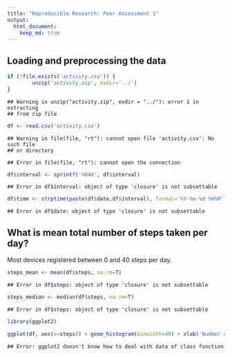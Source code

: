```yaml
---
title: "Reproducible Research: Peer Assessment 1"
output: 
  html_document:
    keep_md: true
---
```



## Loading and preprocessing the data


```r
if (!file.exists('activity.csv')) {
        unzip('activity.zip', exdir='../')
}
```

```
## Warning in unzip("activity.zip", exdir = "../"): error 1 in extracting
## from zip file
```

```r
df <- read.csv('activity.csv')
```

```
## Warning in file(file, "rt"): cannot open file 'activity.csv': No such file
## or directory
```

```
## Error in file(file, "rt"): cannot open the connection
```

```r
df$interval <- sprintf('%04d', df$interval)
```

```
## Error in df$interval: object of type 'closure' is not subsettable
```

```r
df$time <- strptime(paste(df$date,df$interval), format='%Y-%m-%d %H%M')
```

```
## Error in df$date: object of type 'closure' is not subsettable
```

## What is mean total number of steps taken per day?

Most devices registered between 0 and 40 steps per day.


```r
steps_mean <- mean(df$steps, na.rm=T)
```

```
## Error in df$steps: object of type 'closure' is not subsettable
```

```r
steps_median <- median(df$steps, na.rm=T)
```

```
## Error in df$steps: object of type 'closure' is not subsettable
```

```r
library(ggplot2)

ggplot(df, aes(x=steps)) + geom_histogram(binwidth=40) + xlab('Number of Steps (grouped by 40)') + ylab('Frequency') + geom_vline(aes(xintercept=steps_median), linetype='dashed', size=1, colour='blue') + geom_vline(aes(xintercept=steps_mean), linetype='dashed', size=1, colour='red')
```

```
## Error: ggplot2 doesn't know how to deal with data of class function
```

















